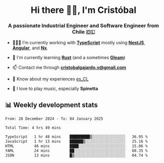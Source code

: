 <h1 align="center">Hi there ✌🏻, I'm Cristóbal</h1>
<h3 align="center">A passionate Industrial Engineer and Software Engineer from Chile 🇨🇱</h3>

- 🧑🏻‍💻 I’m currently working with **[TypeScript](https://www.typescriptlang.org)** mostly using **[NestJS](https://nestjs.com)**, **[Angular](https://angular.io)**, and **[Nx](https://nx.dev)**.

- 🌱 I'm currently learning **[Rust](https://www.rust-lang.org)** (and a sometimes **[Gleam](https://gleam.run/)**)

- 📫 Contact me through **cristobalgajardo.v@gmail.com**

- 📄 Know about my experiences [es_CL](https://bit.ly/cv-cristobal-gajardo)

- 🎸 I love to play music, especially **Spinetta**

## 📊 Weekly development stats

<!--START_SECTION:waka-->

```txt
From: 28 December 2024 - To: 04 January 2025

Total Time: 4 hrs 49 mins

TypeScript   1 hr 48 mins    █████████▒░░░░░░░░░░░░░░░   36.95 %
JavaScript   1 hr 13 mins    ██████▒░░░░░░░░░░░░░░░░░░   25.16 %
HTML         46 mins         ████░░░░░░░░░░░░░░░░░░░░░   15.86 %
YAML         24 mins         ██░░░░░░░░░░░░░░░░░░░░░░░   08.35 %
JSON         13 mins         █▒░░░░░░░░░░░░░░░░░░░░░░░   04.74 %
```

<!--END_SECTION:waka-->

